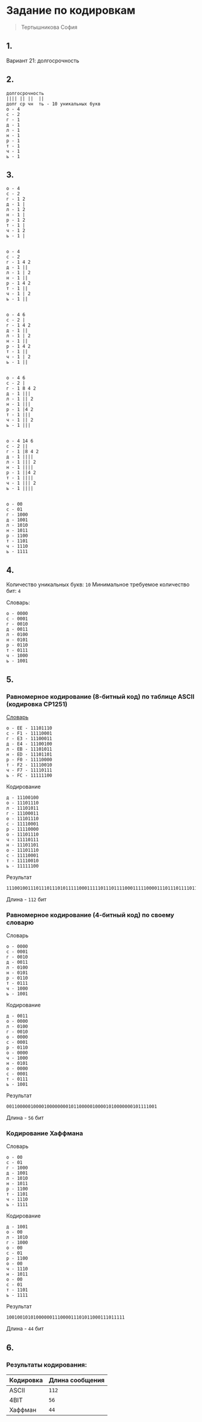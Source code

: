 # Задание по кодировкам
> Тертышникова София
## 1.
Вариант 21: долгосрочность
## 2.
```
долгосрочность
|||| || ||  ||
долг ср чн  ть - 10 уникальных букв
о - 4
с - 2
г - 1
д - 1
л - 1
н - 1
р - 1
т - 1
ч - 1
ь - 1
```
## 3.
```
о - 4 
с - 2 
г - 1 2
д - 1 |
л - 1 2
н - 1 |
р - 1 2
т - 1 |
ч - 1 2
ь - 1 |


о - 4 
с - 2 
г - 1 4 2
д - 1 ||
л - 1 | 2
н - 1 ||
р - 1 4 2
т - 1 ||
ч - 1 | 2
ь - 1 ||


о - 4 6
с - 2 |
г - 1 4 2
д - 1 ||
л - 1 | 2
н - 1 ||
р - 1 4 2
т - 1 ||
ч - 1 | 2
ь - 1 ||


о - 4 6
с - 2 |
г - 1 8 4 2
д - 1 |||
л - 1 || 2
н - 1 |||
р - 1 |4 2
т - 1 |||
ч - 1 || 2
ь - 1 |||


о - 4 14 6
с - 2 ||
г - 1 |8 4 2
д - 1 ||||
л - 1 ||| 2
н - 1 ||||
р - 1 ||4 2
т - 1 ||||
ч - 1 ||| 2
ь - 1 ||||


о - 00
с - 01
г - 1000
д - 1001
л - 1010
н - 1011
р - 1100
т - 1101
ч - 1110
ь - 1111
```

## 4.
Количество уникальных букв: `10`
Минимальное требуемое количество бит: `4`

Словарь:
```
о - 0000
с - 0001
г - 0010
д - 0011
л - 0100
н - 0101
р - 0110
т - 0111
ч - 1000
ь - 1001
```
## 5.

### Равномерное кодирование (8-битный код) по таблице ASCII (кодировка CP1251)

[Словарь](https://ru.wikipedia.org/wiki/Windows-1251)

```
о - EE - 11101110
с - F1 - 11110001
г - E3 - 11100011
д - E4 - 11100100
л - EB - 11101011
н - ED - 11101101
р - F0 - 11110000
т - F2 - 11110010
ч - F7 - 11110111
ь - FC - 11111100
```

Кодирование
```
д - 11100100
о - 11101110
л - 11101011
г - 11100011
о - 11101110
с - 11110001
р - 11110000
о - 11101110
ч - 11110111
н - 11101101
о - 11101110
с - 11110001
т - 11110010
ь - 11111100
```

Результат
```
1110010011101110111010111110001111101110111100011111000011101110111101111110110111101110111100011111001011111100
```
Длина -  `112` бит

### Равномерное кодирование (4-битный код) по своему словарю
Словарь
```
о - 0000
с - 0001
г - 0010
д - 0011
л - 0100
н - 0101
р - 0110
т - 0111
ч - 1000
ь - 1001
```

Кодирование
```
д - 0011
о - 0000
л - 0100
г - 0010
о - 0000
с - 0001
р - 0110
о - 0000
ч - 1000
н - 0101
о - 0000
с - 0001
т - 0111
ь - 1001
```

Результат
```
00110000010000100000000101100000100001010000000101111001
```
Длина - `56` бит

### Кодирование Хаффмана
Словарь 
```
о - 00
с - 01
г - 1000
д - 1001
л - 1010
н - 1011
р - 1100
т - 1101
ч - 1110
ь - 1111
```

Кодирование
```
д - 1001
о - 00
л - 1010
г - 1000
о - 00
с - 01
р - 1100
о - 00
ч - 1110
н - 1011
о - 00
с - 01
т - 1101
ь - 1111
```

Результат
```
10010010101000000111000011101011000111011111
```
Длина - `44` бит

## 6.
### Результаты кодирования:

| Кодировка | Длина сообщения |
|-----------|-----------------|
| ASCII     | `112`           |
| 4BIT      | `56`            |
| Хаффман   | `44`            |
